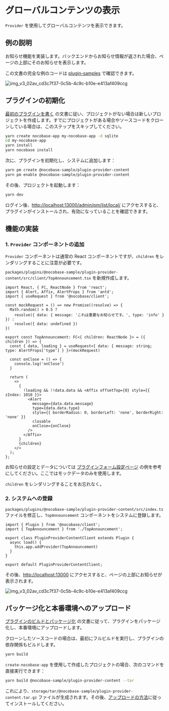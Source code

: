 # グローバルコンテンツの表示

`Provider` を使用してグローバルコンテンツを表示できます。

## 例の説明

お知らせ機能を実装します。バックエンドからお知らせ情報が返された場合、ページの上部にそのお知らせを表示します。

この文書の完全な例のコードは [plugin-samples](https://github.com/nocobase/plugin-samples/tree/main/packages/plugins/%40nocobase-sample/plugin-provider-content) で確認できます。

![img_v3_02av_cd3c7f37-0c5b-4c9c-b10e-e413af409ccg](https://static-docs.nocobase.com/img_v3_02av_cd3c7f37-0c5b-4c9c-b10e-e413af409ccg.jpg)

## プラグインの初期化

[最初のプラグインを書く](/development/your-fisrt-plugin) の文書に従い、プロジェクトがない場合は新しいプロジェクトを作成します。すでにプロジェクトがある場合やソースコードをクローンしている場合は、このステップをスキップしてください。

```bash
yarn create nocobase-app my-nocobase-app -d sqlite
cd my-nocobase-app
yarn install
yarn nocobase install
```

次に、プラグインを初期化し、システムに追加します：

```bash
yarn pm create @nocobase-sample/plugin-provider-content
yarn pm enable @nocobase-sample/plugin-provider-content
```

その後、プロジェクトを起動します：

```bash
yarn dev
```

ログイン後、[http://localhost:13000/admin/pm/list/local/](http://localhost:13000/admin/pm/list/local/) にアクセスすると、プラグインがインストールされ、有効になっていることを確認できます。

## 機能の実装

### 1. `Provider` コンポーネントの追加

`Provider` コンポーネントは通常の React コンポーネントですが、`children` をレンダリングすることに注意が必要です。

`packages/plugins/@nocobase-sample/plugin-provider-content/src/client/TopAnnouncement.tsx` を新規作成します。

```tsx | pure
import React, { FC, ReactNode } from 'react';
import { Alert, Affix, AlertProps } from 'antd';
import { useRequest } from '@nocobase/client';

const mockRequest = () => new Promise((resolve) => {
  Math.random() > 0.5 ?
    resolve({ data: { message: 'これは重要なお知らせです。', type: 'info' } }) :
    resolve({ data: undefined })
})

export const TopAnnouncement: FC<{ children: ReactNode }> = ({ children }) => {
  const { data, loading } = useRequest<{ data: { message: string; type: AlertProps['type'] } }>(mockRequest)

  const onClose = () => {
    console.log('onClose')
  }

  return (
    <>
      {
        !loading && !!data.data && <Affix offsetTop={0} style={{ zIndex: 1010 }}>
          <Alert
            message={data.data.message}
            type={data.data.type}
            style={{ borderRadius: 0, borderLeft: 'none', borderRight: 'none' }}
            closable
            onClose={onClose}
          />
        </Affix>
      }
      {children}
    </>
  );
};
```

お知らせの設定とデータについては [プラグインフォーム設定ページ](/plugin-samples/plugin-settings/form) の例を参考にしてください。ここではモックデータのみを使用します。

`children` をレンダリングすることをお忘れなく。

### 2. システムへの登録

`packages/plugins/@nocobase-sample/plugin-provider-content/src/index.ts` ファイルを修正し、`TopAnnouncement` コンポーネントをシステムに登録します。

```tsx | pure
import { Plugin } from '@nocobase/client';
import { TopAnnouncement } from './TopAnnouncement';

export class PluginProviderContentClient extends Plugin {
  async load() {
    this.app.addProvider(TopAnnouncement)
  }
}

export default PluginProviderContentClient;
```

その後、[http://localhost:13000](http://localhost:13000) にアクセスすると、ページの上部にお知らせが表示されます。

![img_v3_02av_cd3c7f37-0c5b-4c9c-b10e-e413af409ccg](https://static-docs.nocobase.com/img_v3_02av_cd3c7f37-0c5b-4c9c-b10e-e413af409ccg.jpg)

## パッケージ化と本番環境へのアップロード

[プラグインのビルドとパッケージ化](/development/your-fisrt-plugin#プラグインのビルドとパッケージ化) の文書に従って、プラグインをパッケージ化し、本番環境にアップロードします。

クローンしたソースコードの場合は、最初にフルビルドを実行し、プラグインの依存関係もビルドします。

```bash
yarn build
```

`create-nocobase-app` を使用して作成したプロジェクトの場合、次のコマンドを直接実行できます：

```bash
yarn build @nocobase-sample/plugin-provider-content --tar
```

これにより、`storage/tar/@nocobase-sample/plugin-provider-content.tar.gz` ファイルが生成されます。その後、[アップロードの方法](/welcome/getting-started/plugin)に従ってインストールしてください。

